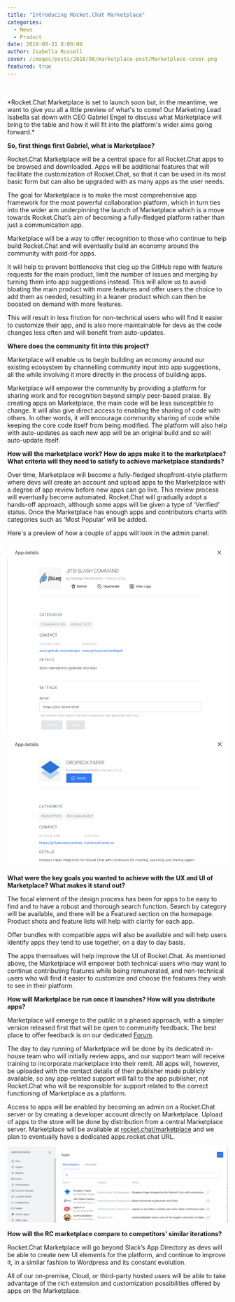 ```yaml
---
title: "Introducing Rocket.Chat Marketplace"
categories:
  - News
  - Product
date: 2018-08-31 8:00:00
author: Isabella Russell
cover: /images/posts/2018/08/marketplace-post/Marketplace-cover.png
featured: true
---
```

<br/>
<br/>
*Rocket.Chat Marketplace is set to launch soon but, in the meantime, we want to give you all a little preview of what's to come! Our Marketing Lead Isabella sat down with CEO Gabriel Engel to discuss what Marketplace will bring to the table and how it will fit into the platform's wider aims going forward.*

**So, first things first Gabriel, what is Marketplace?**

Rocket.Chat Marketplace will be a central space for all Rocket.Chat apps to be browsed and downloaded. Apps will be additional features that will facilitate the customization of Rocket.Chat, so that it can be used in its most basic form but can also be upgraded with as many apps as the user needs.

The goal for Marketplace is to make the most comprehensive app framework for the most powerful collaboration platform, which in turn ties into the wider aim underpinning the launch of Marketplace which is a move towards Rocket.Chat’s aim of becoming a fully-fledged platform rather than just a communication app.

Marketplace will be a way to offer recognition to those who continue to help build Rocket.Chat and will eventually build an economy around the community with paid-for apps.

It will help to prevent bottlenecks that clog up the GitHub repo with feature requests for the main product, limit the number of issues and merging by turning them into app suggestions instead. This will allow us to avoid bloating the main product with more features and offer users the choice to add them as needed, resulting in a leaner product which can then be boosted on demand with more features.

This will result in less friction for non-technical users who will find it easier to customize their app, and is also more maintainable for devs as the code changes less often and will benefit from auto-updates.

**Where does the community fit into this project?**

Marketplace will enable us to begin building an economy around our existing ecosystem by channelling community input into app suggestions, all the while involving it more directly in the process of building apps.

Marketplace will empower the community by providing a platform for sharing work and for recognition beyond simply peer-based praise.
By creating apps on Marketplace, the main code will be less susceptible to change. It will also give direct access to enabling the sharing of code with others. In other words, it will encourage community sharing of code while keeping the core code itself from being modified. The platform will also help with auto-updates as each new app will be an original build and so will auto-update itself.

**How will the marketplace work? How do apps make it to the marketplace? What criteria will they need to satisfy to achieve marketplace standards?**

Over time, Marketplace will become a fully-fledged shopfront-style platform where devs will create an account and upload apps to the Marketplace with a degree of app review before new apps can go live. This review process will eventually become automated.
Rocket.Chat will gradually adopt a hands-off approach, although some apps will be given a type of ‘Verified’ status. Once the Marketplace has enough apps and contributors charts with categories such as ‘Most Popular’ will be added.

Here's a preview of how a couple of apps will look in the admin panel:

<img alt="example app Jitsi Slash Command" src="/images/posts/2018/08/marketplace-post/app-example-jitsi.png" />

<img alt="example app Dropbox Paper" src="/images/posts/2018/08/marketplace-post/app-example-dropbox.png" />

**What were the key goals you wanted to achieve with the UX and UI of Marketplace? What makes it stand out?**

The focal element of the design process has been for apps to be easy to find and to have a robust and thorough search function. Search by category will be available, and there will be a Featured section on the homepage. Product shots and feature lists will help with clarity for each app.

Offer bundles with compatible apps will also be available and will help users identify apps they tend to use together, on a day to day basis.

The apps themselves will help improve the UI of Rocket.Chat. As mentioned above, the Marketplace will empower both technical users who may want to continue contributing features while being remunerated, and non-technical users who will find it easier to customize and choose the features they wish to see in their platform.

**How will Marketplace be run once it launches? How will you distribute apps?**

Marketplace will emerge to the public in a phased approach, with a simpler version released first that will be open to community feedback. The best place to offer feedback is on our dedicated [Forum](https://forums.rocket.chat/c/rocket-chat-apps).

The day to day running of Marketplace will be done by its dedicated in-house team who will initially review apps, and our support team will receive training to incorporate marketplace into their remit. All apps will, however, be uploaded with the contact details of their publisher made publicly available, so any app-related support will fall to the app publisher, not Rocket.Chat who will be responsible for support related to the correct functioning of Marketplace as a platform.

Access to apps will be enabled by becoming an admin on a Rocket.Chat server or by creating a developer account directly on Marketplace.
Upload of apps to the store will be done by distribution from a central Marketplace server.
Marketplace will be available at [rocket.chat/marketplace](//rocket.chat/marketplace) and we plan to eventually have a dedicated apps.rocket.chat URL.

<img alt="Rocket.Chat Marketplace Admin Panel" src="/images/posts/2018/08/marketplace-post/Marketplace-Admin.png" />

**How will the RC marketplace compare to competitors’ similar iterations?**

Rocket.Chat Marketplace will go beyond Slack’s App Directory as devs will be able to create new UI elements for the platform, and continue to improve it, in a similar fashion to Wordpress and its constant evolution.

All of our on-premise, Cloud, or third-party hosted users will be able to take advantage of the rich extension and customization possibilities offered by apps on the Marketplace.
